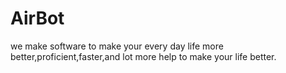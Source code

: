 # AirBot
we make software to make your every day life more better,proficient,faster,and lot more help to make your life better. 
